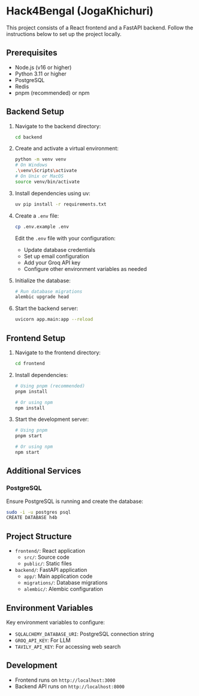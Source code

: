 # Hack4Bengal (JogaKhichuri)

This project consists of a React frontend and a FastAPI backend. Follow the instructions below to set up the project locally.

## Prerequisites

- Node.js (v16 or higher)
- Python 3.11 or higher
- PostgreSQL
- Redis
- pnpm (recommended) or npm

## Backend Setup

1. Navigate to the backend directory:
   ```bash
   cd backend
   ```

2. Create and activate a virtual environment:
   ```bash
   python -m venv venv
   # On Windows
   .\venv\Scripts\activate
   # On Unix or MacOS
   source venv/bin/activate
   ```

3. Install dependencies using uv:
   ```bash
   uv pip install -r requirements.txt
   ```

4. Create a `.env` file:
   ```bash
   cp .env.example .env
   ```
   Edit the `.env` file with your configuration:
   - Update database credentials
   - Set up email configuration
   - Add your Groq API key
   - Configure other environment variables as needed

5. Initialize the database:
   ```bash
   # Run database migrations
   alembic upgrade head
   ```

6. Start the backend server:
   ```bash
   uvicorn app.main:app --reload
   ```

## Frontend Setup

1. Navigate to the frontend directory:
   ```bash
   cd frontend
   ```

2. Install dependencies:
   ```bash
   # Using pnpm (recommended)
   pnpm install
   
   # Or using npm
   npm install
   ```

3. Start the development server:
   ```bash
   # Using pnpm
   pnpm start
   
   # Or using npm
   npm start
   ```

## Additional Services

### PostgreSQL
Ensure PostgreSQL is running and create the database:
```bash
sudo -i -u postgres psql
CREATE DATABASE h4b
```

## Project Structure

- `frontend/`: React application
  - `src/`: Source code
  - `public/`: Static files
- `backend/`: FastAPI application
  - `app/`: Main application code
  - `migrations/`: Database migrations
  - `alembic/`: Alembic configuration

## Environment Variables

Key environment variables to configure:

- `SQLALCHEMY_DATABASE_URI`: PostgreSQL connection string
- `GROQ_API_KEY`: For LLM
- `TAVILY_API_KEY`: For accessing web search

## Development

- Frontend runs on `http://localhost:3000`
- Backend API runs on `http://localhost:8000`

